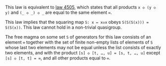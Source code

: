 This law is equivalent to [law 4505](https://teorth.github.io/equational_theories/implications/?4505), which states that all products `x ◇ (y ◇ y)` and `(_ ◇ _) ◇ _` are equal to the same element `∞`.

This law implies that the squaring map `S: x ↦ x◇x` obeys `S(S(S(x))) = S(S(x))`.  This law cannot hold in a non-trivial quasigroup.

The free magma on some set `S` of generators for this law consists of an element `∞` together with the set of finite non-empty lists of elements of `S` whose last two elements may not be equal unless the list consists of exactly two elements, and with the product `[s] ◇ [t, …, u] = [s, t, …, u]` except `[s] ◇ [t, t] = ∞`, and all other products equal to `∞`.
